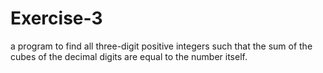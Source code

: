 # Exercise-3
a program to find all three-digit positive integers such that the sum of the cubes of the decimal digits are equal to the number itself.
